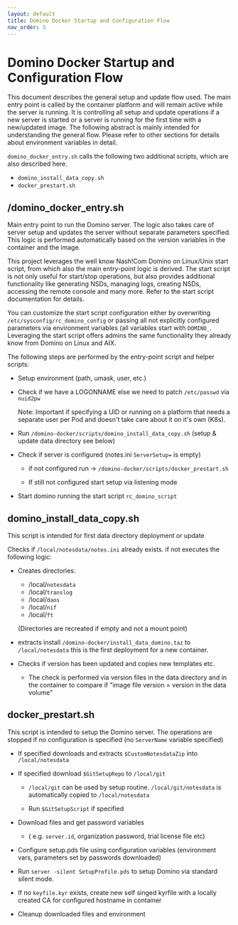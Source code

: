 ```yaml
---
layout: default
title: Domino Docker Startup and Configuration Flow
nav_order: 3
---
```

# Domino Docker Startup and Configuration Flow

This document describes the general setup and update flow used.
The main entry point is called by the container platform and will remain active while the server is running.
It is controlling all setup and update operations if a new server is started or a server is running for the first time with a new/updated image.
The following abstract is mainly intended for understanding the general flow. Please refer to other sections for details about environment variables in detail.


`domino_docker_entry.sh` calls the following two additional scripts, which are also described here.
* `domino_install_data_copy.sh`
* `docker_prestart.sh`



## /domino_docker_entry.sh


Main entry point to run the Domino server.
The logic also takes care of server setup and updates the server without separate parameters specified.
This logic is performed automatically based on the version variables in the container and the image.


This project leverages the well know Nash!Com Domino on Linux/Unix start script, from which also the main entry-point logic is derived. The start script is not only useful for start/stop operations, but also provides additional functionality like generating NSDs, managing logs, creating NSDs, accessing the remote console and many more. Refer to the start script documentation for details.

You can customize the start script configuration either by overwriting `/etc/sysconfig/rc_domino_config` or passing all not explicitly configured parameters via environment variables (all variables start with `DOMINO_`. Leveraging the start script offers admins the same functionality they already know from Domino on Linux and AIX.

The following steps are performed by the entry-point script and helper scripts:

- Setup environment (path, umask, user, etc.)

- Check if we have a LOGONNAME else we need to patch `/etc/passwd` via `nuid2pw`

  Note: Important if specifying a UID or running on a platform that needs a separate user per Pod and doesn't take care about it on it's own (K8s).


- Run `/domino-docker/scripts/domino_install_data_copy.sh` (setup & update data directory see below)



- Check if server is configured (notes.ini `ServerSetup=` is empty)

  - if not configured run -> `/domino-docker/scripts/docker_prestart.sh`

  - If still not configured start setup via listening mode


- Start domino running the start script `rc_domino_script`


## domino_install_data_copy.sh

This script is intended for first data directory deployment or update

Checks if `/local/notesdata/notes.ini` already exists. if not executes the following logic:


- Creates directories:

    - /local/`notesdata`
    - /local/`translog`
    - /local/`daos`
    - /local/`nif`
    - /local/`ft`

    (Directories are recreated if empty and not a mount point)


- extracts install `/domino-docker/install_data_domino.taz` to `/local/notesdata`
  this is the first deployment for a new container.


- Checks if version has been updated and copies new templates etc.
    - The check is performed via version files in the data directory and in the container to compare if 
"image file version = version in the data volume"



## docker_prestart.sh


This script is intended to setup the Domino server.
The operations are stopped if no configuration is specified (no `ServerName` variable specified)


- If specified downloads and extracts `$CustomNotesdataZip` into `/local/notesdata`

- If specified download `$GitSetupRepo` to `/local/git`

  - `/local/git` can be used by setup routine. `/local/git/notesdata` is automatically copied to `/local/notesdata`

  - Run `$GitSetupScript` if specified


- Download files and get password variables
  - ( e.g. `server.id`, organization password, trial license file etc)


- Configure setup.pds file using configuration variables (environment vars, parameters set by passwords downloaded)


- Run `server -silent SetupProfile.pds` to setup Domino via standard silent mode.



- If no `keyfile.kyr` exists, create new self singed kyrfile with a locally created CA for configured hostname in container


- Cleanup downloaded files and environment

